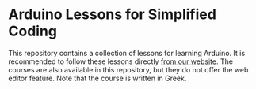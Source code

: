 # Arduino Lessons for Simplified Coding

This repository contains a collection of lessons for learning Arduino. It is recommended to follow these lessons directly [from our website](https://www.simplifiedcoding.org/lessons/view/arduino/). The courses are also available in this repository, but they do not offer the web editor feature. Note that the course is written in Greek.

